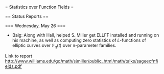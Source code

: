 = Statistics over Function Fields =

== Status Reports ==

=== Wednesday, May 26 ===

 * Baig: Along with Hall, helped S. Miller get ELLFF installed and running on his machine, as well as computing zero statistics of $L$-functions of elliptic curves over $\mathbb{F}_q(t)$ over n-parameter families.

Link to report http://www.williams.edu/go/math/sjmiller/public_html/math/talks/sageecfnfields.pdf
